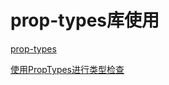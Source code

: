 # prop-types库使用

[prop-types](https://github.com/facebook/prop-types)

[使用PropTypes进行类型检查](https://www.jianshu.com/p/2896acb5746b)


